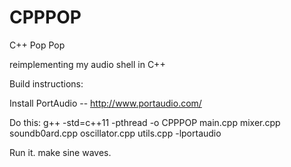 # CPPPOP

C++ Pop Pop

reimplementing my audio shell in C++

Build instructions:

Install PortAudio -- http://www.portaudio.com/

Do this:
g++ -std=c++11 -pthread -o CPPPOP main.cpp mixer.cpp soundb0ard.cpp oscillator.cpp utils.cpp -lportaudio

Run it. make sine waves.

